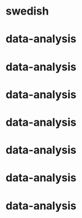 # swedish
# data-analysis
# data-analysis
# data-analysis
# data-analysis
# data-analysis
# data-analysis
# data-analysis
